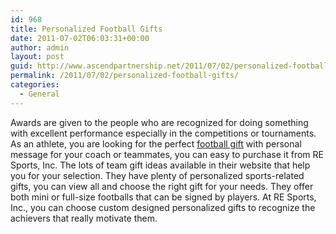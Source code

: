 ```yaml
---
id: 968
title: Personalized Football Gifts
date: 2011-07-02T06:03:31+00:00
author: admin
layout: post
guid: http://www.ascendpartnership.net/2011/07/02/personalized-football-gifts/
permalink: /2011/07/02/personalized-football-gifts/
categories:
  - General
---
```

Awards are given to the people who are recognized for doing something with excellent performance especially in the competitions or tournaments. As an athlete, you are looking for the perfect [football gift](http://www.resportsinc.com/) with personal message for your coach or teammates, you can easy to purchase it from RE Sports, Inc. The lots of team gift ideas available in their website that help you for your selection. They have plenty of personalized sports-related gifts, you can view all and choose the right gift for your needs. They offer both mini or full-size footballs that can be signed by players. At RE Sports, Inc., you can choose custom designed personalized gifts to recognize the achievers that really motivate them.